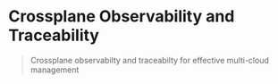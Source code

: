 # Crossplane Observability and Traceability

> Crossplane observabilty and traceabilty for effective multi-cloud management


